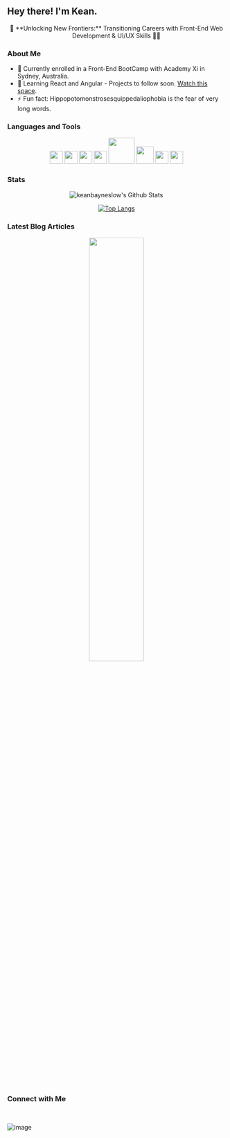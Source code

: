 ## Hey there! I'm Kean.

<div align="center">
🚀 **Unlocking New Frontiers:** Transitioning Careers with Front-End Web Development & UI/UX Skills 🎨✨
</div>

### About Me

- 🔭 Currently enrolled in a Front-End BootCamp with Academy Xi in Sydney, Australia.
- 🌱 Learning React and Angular - Projects to follow soon. [Watch this space]([#](https://github.com/keanbayneslow)).
- ⚡ Fun fact: Hippopotomonstrosesquippedaliophobia is the fear of very long words.

### Languages and Tools

<p align="center">
  <img src="https://media3.giphy.com/media/ln7z2eWriiQAllfVcn/200w.webp" width="30">
  <img src="https://i.giphy.com/media/eNAsjO55tPbgaor7ma/200w.webp" width="30">
  <img src="https://i.giphy.com/media/IdyAQJVN2kVPNUrojM/200.webp" width="30">
  <img src="https://media3.giphy.com/media/kdFc8fubgS31b8DsVu/giphy.webp" width="30">
  <img src="https://media.giphy.com/media/kH1DBkPNyZPOk0BxrM/giphy.gif" width="60">
  <img src="https://media.giphy.com/media/SsCYf6DRFJrOpP0IoM/giphy.gif" width="40">
  <img src="https://media.giphy.com/media/XEDIHHp3i8bVoEdxd7/giphy.gif" width="30">
  <img src="https://media.giphy.com/media/gHnBLyeYE6hboT3t3o/giphy.gif" width="30">
</p>

### Stats

<div align="center">
  <img src="https://github-readme-stats.vercel.app/api?username=keanbayneslow&include_all_commits=true&contributions=true&count_private=true&show_icons=true&line_height=20&title_color=7A7ADB&icon_color=2234AE&text_color=D3D3D3&bg_color=0,000000,130F40" alt="keanbayneslow's Github Stats">
</div>

<div align="center">
  
 [![Top Langs](https://github-readme-stats.vercel.app/api/top-langs/?username=keanbayneslow&layout=compact&text_color=D3D3D3&bg_color=0,000000,130F40)](https://github.com/keanbayneslow/github-readme-stats)
</div>

### Latest Blog Articles

<div align="center"
  <a href="https://medium.com/@kean.bayneslow" target="_blank"><img src="https://github-readme-medium.vercel.app/?username=kean.bayneslow&limit=3" width="50%" /></a>
</div>

### Connect with Me

<div align="center">  
&nbsp; <a href="https://www.linkedin.com/in/kean-bayneslow/" target="_blank" rel="noopener noreferrer" ![image](https://github.com/keanbayneslow/keanbayneslow/assets/73255868/2cd36393-7b9b-4fdd-ad9d-f1b8bf6970ae) ></a>
&nbsp; <a href="mailto:kean.bayneslow@gmail.com" target="_blank" rel="noopener noreferrer" ![image](https://github.com/keanbayneslow/keanbayneslow/assets/73255868/24adbdc0-cbde-43bd-8ba3-a5451177bf54) ></a>
</div>

![image](https://github.com/keanbayneslow/keanbayneslow/assets/73255868/2cd36393-7b9b-4fdd-ad9d-f1b8bf6970ae)
